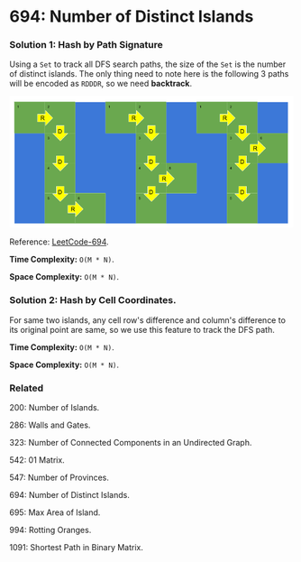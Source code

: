# 694: Number of Distinct Islands

### Solution 1: Hash by Path Signature
Using a `Set` to track all DFS search paths, the size of the `Set` is the number of distinct islands. The only thing need to note here is the following 3 paths will be encoded as `RDDDR`, so we need **backtrack**.

![LC694](LC694.png)

Reference: [LeetCode-694](https://leetcode.com/problems/number-of-distinct-islands/solution/).

**Time Complexity:** `O(M * N)`.

**Space Complexity:** `O(M * N)`.

### Solution 2: Hash by Cell Coordinates.
For same two islands, any cell row's difference and column's difference to its original point are same, so we use this feature to track the DFS path.

**Time Complexity:** `O(M * N)`.

**Space Complexity:** `O(M * N)`.

### Related
200: Number of Islands.

286: Walls and Gates.

323: Number of Connected Components in an Undirected Graph.

542: 01 Matrix.

547: Number of Provinces.

694: Number of Distinct Islands.

695: Max Area of Island.

994: Rotting Oranges.

1091: Shortest Path in Binary Matrix.

